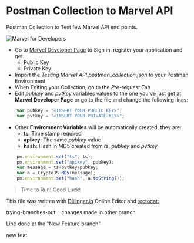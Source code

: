 # Postman Collection to Marvel API
Postman Collection to Test few Marvel API end points.

![Marvel for Developers](http://i.annihil.us/u/prod/marvel/i/mg/8/e0/52bdf830aa094.jpg "Marvel")

* Go to [Marvel Developer Page](https://developer.marvel.com/) to Sign in, register your application and get
   * Public Key
   * Private Key
* Import the *Testing Marvel API.postman_collection.json* to your Postman Environment
* When Editing your Collection, go to the *Pre-request* Tab
* Edit *pubkey* and *pvtkey* variables values to the one you've just get at **Marvel Developer Page** or go to the file and change the following lines:
```javascript
	var pubkey = "<INSERT YOUR PUBLIC KEY>";
	var pvtkey = "<INSERT YOUR PRIVATE KEY>";
```
* Other **Enviromnent Variables** will be automatically created, they are:
    * **ts**: Time stamp required
    * **apikey**: The same *pubkey* value
    * **hash**: Hash in MD5 created from *ts*, *pubkey* and *pvtkey*
```javascript
	pm.environment.set("ts", ts);
	pm.environment.set("apikey", pubkey);
	var message = ts+pvtkey+pubkey;
	var a = CryptoJS.MD5(message);
	pm.environment.set("hash", a.toString());
```
> Time to Run! Good Luck!

This file was written with [Dillinger.io](https://dillinger.io/) Online Editor and [:octocat:](https://www.webpagefx.com/tools/emoji-cheat-sheet/)

trying-branches-out... changes made in other branch

Line done at the "New Feature branch"

new feat
 


